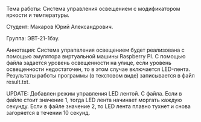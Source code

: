 Тема работы: Система управления освещением с модификатором яркости и температуры.

Студент: Макаров Юрий Александрович.

Группа: ЭВТ-21-1бзу.

Аннотация: Система упрапвления освещением будет реализована с помощью эмулятора виртуальной машины Raspberry PI. С помощью файла задается уровень освещенности на улице, если уровень освещенности недостаточен, то в этом случае включается LED-лента. Результаты работы программы (в текстовом виде) записывается в файл result.txt.

UPDATE: Добавлен режим управления LED лентой. С файла. Если в файле стоит значение 1, тогда LED лента начинает моргать каждую секунду. Если в файле значение 2, то LED лента плавно тухнет и снова загоряется в течении 10 секунд.
